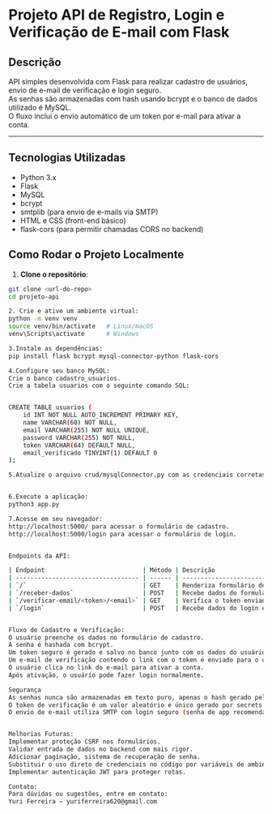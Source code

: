 # Projeto API de Registro, Login e Verificação de E-mail com Flask

## Descrição

API simples desenvolvida com Flask para realizar cadastro de usuários, envio de e-mail de verificação e login seguro.  
As senhas são armazenadas com hash usando bcrypt e o banco de dados utilizado é MySQL.  
O fluxo inclui o envio automático de um token por e-mail para ativar a conta.

---

## Tecnologias Utilizadas

- Python 3.x
- Flask
- MySQL
- bcrypt
- smtplib (para envio de e-mails via SMTP)
- HTML e CSS (front-end básico)
- flask-cors (para permitir chamadas CORS no backend)

## Como Rodar o Projeto Localmente

1. **Clone o repositório**:
```bash
git clone <url-do-repo>
cd projeto-api

2. Crie e ative um ambiente virtual:
python -m venv venv
source venv/bin/activate   # Linux/macOS
venv\Scripts\activate      # Windows

3.Instale as dependências:
pip install flask bcrypt mysql-connector-python flask-cors

4.Configure seu banco MySQL:
Crie o banco cadastro_usuarios.
Crie a tabela usuarios com o seguinte comando SQL:


CREATE TABLE usuarios (
    id INT NOT NULL AUTO_INCREMENT PRIMARY KEY,
    name VARCHAR(60) NOT NULL,
    email VARCHAR(255) NOT NULL UNIQUE,
    password VARCHAR(255) NOT NULL,
    token VARCHAR(64) DEFAULT NULL,
    email_verificado TINYINT(1) DEFAULT 0
);

5.Atualize o arquivo crud/mysqlConnector.py com as credenciais corretas do banco e do SMTP para envio de e-mails.


6.Execute a aplicação:
python3 app.py

7.Acesse em seu navegador:
http://localhost:5000/ para acessar o formulário de cadastro.
http://localhost:5000/login para acessar o formulário de login.


Endpoints da API: 

| Endpoint                           | Método | Descrição                                                                           |
| ---------------------------------- | ------ | ----------------------------------------------------------------------------------- |
| `/`                                | GET    | Renderiza formulário de cadastro (index.html)                                       |
| `/receber-dados`                   | POST   | Recebe dados do formulário de cadastro, salva usuário e envia e-mail de verificação |
| `/verificar-email/<token>/<email>` | GET    | Verifica o token enviado por e-mail e ativa o usuário                               |
| `/login`                           | POST   | Recebe dados do login e autentica usuário                                           |


Fluxo de Cadastro e Verificação:
O usuário preenche os dados no formulário de cadastro.
A senha é hashada com bcrypt.
Um token seguro é gerado e salvo no banco junto com os dados do usuário.
Um e-mail de verificação contendo o link com o token é enviado para o usuário.
O usuário clica no link do e-mail para ativar a conta.
Após ativação, o usuário pode fazer login normalmente.

Segurança
As senhas nunca são armazenadas em texto puro, apenas o hash gerado pelo bcrypt.
O token de verificação é um valor aleatório e único gerado por secrets.token_urlsafe.
O envio de e-mail utiliza SMTP com login seguro (senha de app recomendada).


Melhorias Futuras:
Implementar proteção CSRF nos formulários.
Validar entrada de dados no backend com mais rigor.
Adicionar paginação, sistema de recuperação de senha.
Substituir o uso direto de credenciais no código por variáveis de ambiente.
Implementar autenticação JWT para proteger rotas.

Contato:
Para dúvidas ou sugestões, entre em contato:
Yuri Ferreira — yuriferreira620@gmail.com